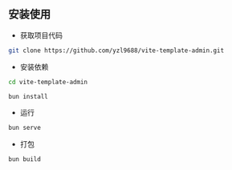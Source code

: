 
## 安装使用

- 获取项目代码

```bash
git clone https://github.com/yzl9688/vite-template-admin.git
```

- 安装依赖

```bash
cd vite-template-admin

bun install

```

- 运行

```bash
bun serve
```

- 打包

```bash
bun build
```

